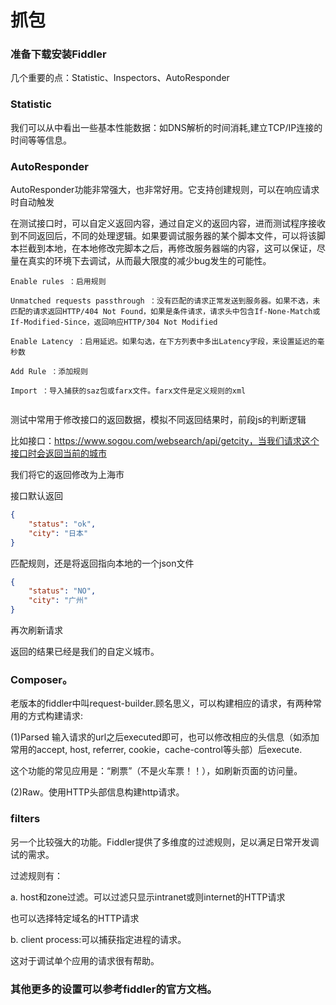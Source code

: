 # 抓包

### 准备下载安装Fiddler

几个重要的点：Statistic、Inspectors、AutoResponder

### Statistic

我们可以从中看出一些基本性能数据：如DNS解析的时间消耗,建立TCP/IP连接的时间等等信息。 

### AutoResponder 

AutoResponder功能非常强大，也非常好用。它支持创建规则，可以在响应请求时自动触发

在测试接口时，可以自定义返回内容，通过自定义的返回内容，进而测试程序接收到不同返回后，不同的处理逻辑。如果要调试服务器的某个脚本文件，可以将该脚本拦截到本地，在本地修改完脚本之后，再修改服务器端的内容，这可以保证，尽量在真实的环境下去调试，从而最大限度的减少bug发生的可能性。 

```
Enable rules ：启用规则

Unmatched requests passthrough ：没有匹配的请求正常发送到服务器。如果不选，未匹配的请求返回HTTP/404 Not Found，如果是条件请求，请求头中包含If-None-Match或If-Modified-Since，返回响应HTTP/304 Not Modified

Enable Latency ：启用延迟。如果勾选，在下方列表中多出Latency字段，来设置延迟的毫秒数

Add Rule ：添加规则

Import ：导入捕获的saz包或farx文件。farx文件是定义规则的xml


```

测试中常用于修改接口的返回数据，模拟不同返回结果时，前段js的判断逻辑

比如接口：https://www.sogou.com/websearch/api/getcity，当我们请求这个接口时会返回当前的城市

我们将它的返回修改为上海市

接口默认返回

```json
{
    "status": "ok",
    "city": "日本"
}
```

匹配规则，还是将返回指向本地的一个json文件

```json
{
    "status": "NO",
    "city": "广州"
}
```

再次刷新请求

返回的结果已经是我们的自定义城市。

###  Composer。

老版本的fiddler中叫request-builder.顾名思义，可以构建相应的请求，有两种常用的方式构建请求:

(1)Parsed 输入请求的url之后executed即可，也可以修改相应的头信息（如添加常用的accept, host, referrer, cookie，cache-control等头部）后execute.

这个功能的常见应用是：“刷票”（不是火车票！！），如刷新页面的访问量。

(2)Raw。使用HTTP头部信息构建http请求。

### filters

另一个比较强大的功能。Fiddler提供了多维度的过滤规则，足以满足日常开发调试的需求。

过滤规则有：

a. host和zone过滤。可以过滤只显示intranet或则internet的HTTP请求

也可以选择特定域名的HTTP请求



b. client process:可以捕获指定进程的请求。

这对于调试单个应用的请求很有帮助。

### 其他更多的设置可以参考fiddler的官方文档。